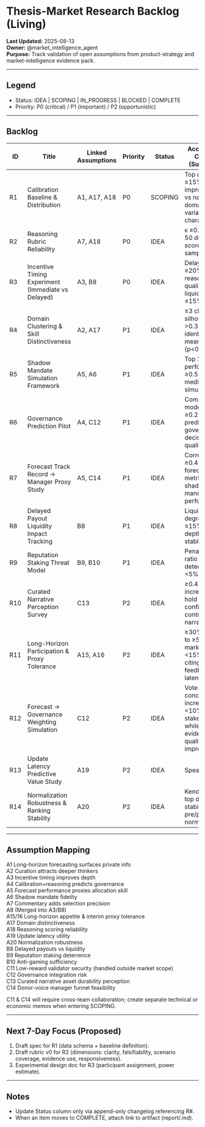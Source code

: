 # Thesis-Market Research Backlog (Living)

**Last Updated:** 2025-08-13  
**Owner:** @market_intelligence_agent  
**Purpose:** Track validation of open assumptions from product-strategy and market-intelligence evidence pack.

---
## Legend
- Status: IDEA | SCOPING | IN_PROGRESS | BLOCKED | COMPLETE
- Priority: P0 (critical) / P1 (important) / P2 (opportunistic)

---
## Backlog

| ID | Title | Linked Assumptions | Priority | Status | Acceptance Criteria (Summary) |
|----|-------|--------------------|----------|--------|-------------------------------|
| R1 | Calibration Baseline & Distribution | A1, A17, A18 | P0 | SCOPING | Top decile ≥15% Brier improvement vs naive; domain variance characterized |
| R2 | Reasoning Rubric Reliability | A7, A18 | P0 | IDEA | κ ≥0.7 across 50 dual-scored samples |
| R3 | Incentive Timing Experiment (Immediate vs Delayed) | A3, B8 | P0 | IDEA | Delayed arm ≥20% reasoning quality uplift; liquidity drop ≤15% |
| R4 | Domain Clustering & Skill Distinctiveness | A2, A17 | P1 | IDEA | ≥3 clusters silhouette >0.35; reject identical means (p<0.05) |
| R5 | Shadow Mandate Simulation Framework | A5, A6 | P1 | IDEA | Top 10 performers IR ≥0.5 over median in simulation |
| R6 | Governance Prediction Pilot | A4, C12 | P1 | IDEA | Composite model R² ≥0.25 predicting governance decision quality |
| R7 | Forecast Track Record → Manager Proxy Study | A5, C14 | P1 | IDEA | Correlation r ≥0.4 between forecast metrics & shadow mandate performance |
| R8 | Delayed Payout Liquidity Impact Tracking | B8 | P1 | IDEA | Liquidity degradation ≤15% while depth metrics stable |
| R9 | Reputation Staking Threat Model | B9, B10 | P1 | IDEA | Penalty/payoff ratio ≥3:1; FP detection rate <5% |
| R10 | Curated Narrative Perception Survey | C13 | P2 | IDEA | ≥0.4 SD increase in hold confidence vs control narrative |
| R11 | Long-Horizon Participation & Proxy Tolerance | A15, A16 | P2 | IDEA | ≥30% opt-in to ≥5y markets; <15% attrition citing feedback latency |
| R12 | Forecast → Governance Weighting Simulation | C12 | P2 | IDEA | Vote concentration increase <10% vs stake-only while evidence quality improves |
| R13 | Update Latency Predictive Value Study | A19 | P2 | IDEA | Spearman |ρ| ≥0.3 linking latency to future accuracy |
| R14 | Normalization Robustness & Ranking Stability | A20 | P2 | IDEA | Kendall τ ≥0.8 top decile stability pre/post normalization |

---
## Assumption Mapping
A1 Long-horizon forecasting surfaces private info  
A2 Curation attracts deeper thinkers  
A3 Incentive timing improves depth  
A4 Calibration+reasoning predicts governance  
A5 Forecast performance proxies allocation skill  
A6 Shadow mandate fidelity  
A7 Commentary adds selection precision  
A8 (Merged into A3/B8)  
A15/16 Long-horizon appetite & interim proxy tolerance  
A17 Domain distinctiveness  
A18 Reasoning scoring reliability  
A19 Update latency utility  
A20 Normalization robustness  
B8 Delayed payouts vs liquidity  
B9 Reputation staking deterrence  
B10 Anti-gaming sufficiency  
C11 Low-reward validator security (handled outside market scope)  
C12 Governance integration risk  
C13 Curated narrative asset durability perception  
C14 Donor-voice manager funnel feasibility  

C11 & C14 will require cross-team collaboration; create separate technical or economic memos when entering SCOPING.

---
## Next 7-Day Focus (Proposed)
1. Draft spec for R1 (data schema + baseline definition).  
2. Draft rubric v0 for R2 (dimensions: clarity, falsifiability, scenario coverage, evidence use, responsiveness).  
3. Experimental design doc for R3 (participant assignment, power estimate).  

---
## Notes
- Update Status column only via append-only changelog referencing R#.  
- When an item moves to COMPLETE, attach link to artifact (report/.md).  

